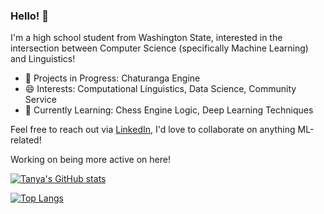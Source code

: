 ### Hello! 🦑

<!--
**t-nair/t-nair** is a ✨ _special_ ✨ repository because its `README.md` (this file) appears on your GitHub profile.

Here are some ideas to get you started:

- 🔭 I’m currently working on ...
- 🌱 I’m currently learning ...
- 👯 I’m looking to collaborate on ...
- 🤔 I’m looking for help with ...
- 💬 Ask me about ...
- 📫 How to reach me: ...
- 😄 Pronouns: ...
- ⚡ Fun fact: ...
-->
I'm a high school student from Washington State, interested in the intersection between Computer Science (specifically Machine Learning) and Linguistics!
 - 💪 Projects in Progress: Chaturanga Engine
 - 😄 Interests: Computational Linguistics, Data Science, Community Service
 - 🤔 Currently Learning: Chess Engine Logic, Deep Learning Techniques


Feel free to reach out via [LinkedIn](https://www.linkedin.com/in/tanya-nair-617473287/), I'd love to collaborate on anything ML-related!

Working on being more active on here!

[![Tanya's GitHub stats](https://github-readme-stats.vercel.app/api?username=t-nair&theme=transparent&rank_icon=github)](https://github.com/anuraghazra/github-readme-stats)

[![Top Langs](https://github-readme-stats.vercel.app/api/top-langs/?username=t-nair&layout=compact)](https://github.com/anuraghazra/github-readme-stats)




